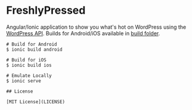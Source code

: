 FreshlyPressed
==============

Angular/Ionic application to show you what's hot on WordPress using the [WordPress API](https://developer.wordpress.com/docs/api/1/get/freshly-pressed/). Builds for Android/iOS available in [build folder](Build).

```
# Build for Android
$ ionic build android

# Build for iOS
$ ionic build ios

# Emulate Locally
$ ionic serve

## License

[MIT License](LICENSE)

